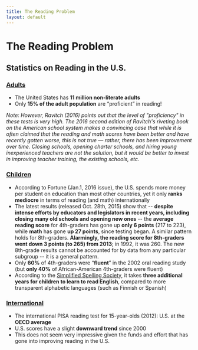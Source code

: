 ```yaml
---
title: The Reading Problem
layout: default
---
```

# The Reading Problem

## Statistics on Reading in the U.S.

### [Adults](nces.ed.gov/NAAL)

- The United States has **11 million non-literate adults**
- Only **15% of the adult population** are “proficient” in reading!

*Note: However, Ravitch (2016) points out that the level of "proficiency" in these tests is very high. The 2016 second edition of Ravitch's riveting book on the American school system  makes a convincing case that while it is often claimed that the reading and math scores have been better and have recently gotten worse, this is not true — rather, there has been improvement over time. Closing schools, opening charter schools, and hiring young inexperienced teachers are not the solution, but it would be better to invest in improving teacher training, the existing schools, etc.*

### [Children](nationsreportcard.gov)

- According to Fortune (Jan.1,  2016 issue), the U.S. spends more money per student on education than most other countries, yet it only **ranks mediocre** in terms of reading (and math) internationally
- The latest results (released Oct. 28th, 2015) show that -- **despite intense efforts by educators and legislators in recent years, including closing many old schools and opening new ones**  -- the **average reading score** for 4th-graders has gone up **only 6 points** (217 to 223), while **math** has gone **up 27 points**, since testing began. A similar pattern holds for 8th-graders. **Alarmingly, the reading score for 8th-graders went down 3 points (to 265) from 2013**; in 1992, it was 260.  The new 8th-grade results cannot be accounted for by data from any particular subgroup -- it is a general pattern.
- Only **60%** of 4th-graders were “**fluent**” in the 2002 oral reading study (but **only 40%** of African-American 4th-graders were fluent)
- According to the [Simplified Spelling Society](spellingsociety.org), it takes **three additional years for children to learn to read English**, compared to more transparent alphabetic languages (such as Finnish or Spanish)

### [International](nces.ed.gov)

- The international PISA reading test for 15-year-olds (2012): U.S. at the **OECD average** 
- U.S. scores have a slight **downward trend** since 2000 
- This does not seem very impressive given the funds and effort that has gone into improving reading in the U.S.